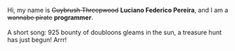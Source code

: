 Hi, my name is ~~Guybrush Threepwood~~ **Luciano Federico Pereira**, and I am a ~~wannabe pirate~~ **programmer**.<br><br>A short song: 925 bounty of doubloons gleams in the sun, a treasure hunt has just begun! Arrr!
